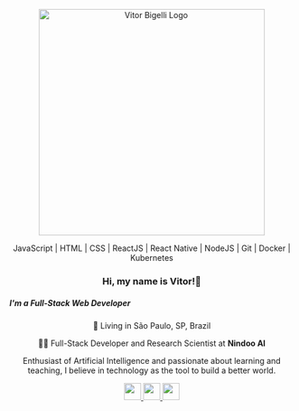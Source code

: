 <p align='center'> 
<img src='https://i.ibb.co/ykbNPSb/logo.png' width=400 alt='Vitor Bigelli Logo' >
</p>
<p align='center'>
JavaScript | HTML | CSS | ReactJS | React Native | NodeJS | Git | Docker | Kubernetes
</p>

<h3 align='center'> 
Hi, my name is Vitor!🤙
</h3>
<h5> I'm a Full-Stack Web Developer </h5>

<p align='center'>
📍 Living in São Paulo, SP, Brazil 
</p>
<p align='center'>
👨‍💻 Full-Stack Developer and Research Scientist at <strong>Nindoo AI</strong> 
</p>

<p align='center'>
Enthusiast of Artificial Intelligence and passionate about learning and teaching, I believe in technology as the tool to build a better world.
</p>

<p align='center'>
	<a href='https://www.linkedin.com/in/vitor-bigelli-559380150/'>
		<img src='https://cdn4.iconfinder.com/data/icons/social-messaging-ui-color-shapes-2-free/128/social-linkedin-circle-512.png' width=30 >
	</a>
	<a href='https://github.com/vitorbigelli'>
		<img src='https://cdn0.iconfinder.com/data/icons/octicons/1024/mark-github-512.png' width=30 >
	</a>
	<a href='https://twitter.com/bigellivitor'>
		<img src='https://cdn4.iconfinder.com/data/icons/social-media-icons-the-circle-set/48/twitter_circle-512.png' width=30 >
	</a>
</p>
